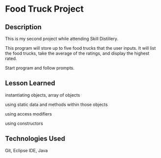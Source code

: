 # Food Truck Project

## Description
This is my second project while attending Skill Distillery.

This program will store up to five food trucks that the user inputs. It will list the food trucks, take the average of the ratings, and display the highest rated.

Start program and follow prompts.
## Lesson Learned
instantiating objects, array of objects

using static data and methods within those objects

using access modifiers

using constructors


## Technologies Used
Git, Eclipse IDE, Java
